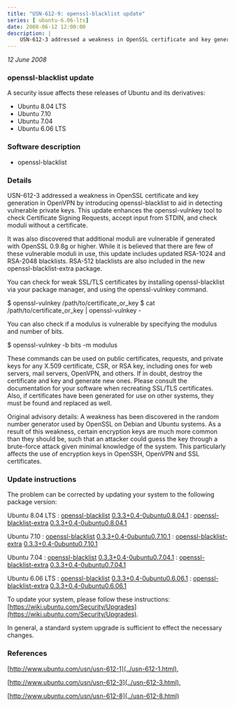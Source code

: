 ```yaml
---
title: "USN-612-9: openssl-blacklist update"
series: [ ubuntu-6.06-lts]
date: 2008-06-12 12:00:00
description: |
    USN-612-3 addressed a weakness in OpenSSL certificate and key generation in OpenVPN by introducing openssl-blacklist to aid in detecting vulnerable private keys. This update enhances the openssl-vulnkey tool to check Certificate Signing Requests, accept input from STDIN, and check moduli without a certificate.
---
```


 
 
 

*12 June 2008*

### openssl-blacklist update

A security issue affects these releases of Ubuntu and its derivatives:

* Ubuntu 8.04 LTS
* Ubuntu 7.10
* Ubuntu 7.04
* Ubuntu 6.06 LTS

### Software description

* openssl-blacklist 

### Details

USN-612-3 addressed a weakness in OpenSSL certificate and key generation in OpenVPN by introducing openssl-blacklist to aid in detecting vulnerable private keys. This update enhances the openssl-vulnkey tool to check Certificate Signing Requests, accept input from STDIN, and check moduli without a certificate.

It was also discovered that additional moduli are vulnerable if generated with OpenSSL 0.9.8g or higher. While it is believed that there are few of these vulnerable moduli in use, this update includes updated RSA-1024 and RSA-2048 blacklists. RSA-512 blacklists are also included in the new openssl-blacklist-extra package.

You can check for weak SSL/TLS certificates by installing openssl-blacklist via your package manager, and using the openssl-vulnkey command.

$ openssl-vulnkey /path/to/certificate_or_key $ cat /path/to/certificate_or_key | openssl-vulnkey -

You can also check if a modulus is vulnerable by specifying the modulus and number of bits.

$ openssl-vulnkey -b bits -m modulus

These commands can be used on public certificates, requests, and private keys for any X.509 certificate, CSR, or RSA key, including ones for web servers, mail servers, OpenVPN, and others. If in doubt, destroy the certificate and key and generate new ones. Please consult the documentation for your software when recreating SSL/TLS certificates. Also, if certificates have been generated for use on other systems, they must be found and replaced as well.

Original advisory details: A weakness has been discovered in the random number generator used by OpenSSL on Debian and Ubuntu systems. As a result of this weakness, certain encryption keys are much more common than they should be, such that an attacker could guess the key through a brute-force attack given minimal knowledge of the system. This particularly affects the use of encryption keys in OpenSSH, OpenVPN and SSL certificates. 

### Update instructions

The problem can be corrected by updating your system to the following package version:

Ubuntu 8.04 LTS
 : [openssl-blacklist](https://launchpad.net/ubuntu/+source/openssl-blacklist) <span> [0.3.3+0.4-0ubuntu0.8.04.1](https://launchpad.net/ubuntu/+source/openssl-blacklist/0.3.3+0.4-0ubuntu0.8.04.1) </span> 
 : [openssl-blacklist-extra](https://launchpad.net/ubuntu/+source/openssl-blacklist) <span> [0.3.3+0.4-0ubuntu0.8.04.1](https://launchpad.net/ubuntu/+source/openssl-blacklist/0.3.3+0.4-0ubuntu0.8.04.1) </span> 

Ubuntu 7.10
 : [openssl-blacklist](https://launchpad.net/ubuntu/+source/openssl-blacklist) <span> [0.3.3+0.4-0ubuntu0.7.10.1](https://launchpad.net/ubuntu/+source/openssl-blacklist/0.3.3+0.4-0ubuntu0.7.10.1) </span> 
 : [openssl-blacklist-extra](https://launchpad.net/ubuntu/+source/openssl-blacklist) <span> [0.3.3+0.4-0ubuntu0.7.10.1](https://launchpad.net/ubuntu/+source/openssl-blacklist/0.3.3+0.4-0ubuntu0.7.10.1) </span> 

Ubuntu 7.04
 : [openssl-blacklist](https://launchpad.net/ubuntu/+source/openssl-blacklist) <span> [0.3.3+0.4-0ubuntu0.7.04.1](https://launchpad.net/ubuntu/+source/openssl-blacklist/0.3.3+0.4-0ubuntu0.7.04.1) </span> 
 : [openssl-blacklist-extra](https://launchpad.net/ubuntu/+source/openssl-blacklist) <span> [0.3.3+0.4-0ubuntu0.7.04.1](https://launchpad.net/ubuntu/+source/openssl-blacklist/0.3.3+0.4-0ubuntu0.7.04.1) </span> 

Ubuntu 6.06 LTS
 : [openssl-blacklist](https://launchpad.net/ubuntu/+source/openssl-blacklist) <span> [0.3.3+0.4-0ubuntu0.6.06.1](https://launchpad.net/ubuntu/+source/openssl-blacklist/0.3.3+0.4-0ubuntu0.6.06.1) </span> 
 : [openssl-blacklist-extra](https://launchpad.net/ubuntu/+source/openssl-blacklist) <span> [0.3.3+0.4-0ubuntu0.6.06.1](https://launchpad.net/ubuntu/+source/openssl-blacklist/0.3.3+0.4-0ubuntu0.6.06.1) </span> 

To update your system, please follow these instructions: [https://wiki.ubuntu.com/Security/Upgrades](https://wiki.ubuntu.com/Security/Upgrades).

 In general, a standard system upgrade is sufficient to effect the necessary changes. 

### References

 
 [http://www.ubuntu.com/usn/usn-612-1](../usn-612-1.html), 

 [http://www.ubuntu.com/usn/usn-612-3](../usn-612-3.html), 

 [http://www.ubuntu.com/usn/usn-612-8](../usn-612-8.html)
 

